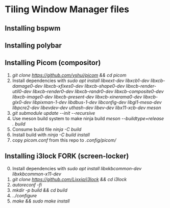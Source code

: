 # Tiling Window Manager files

## Installing bspwm

## Installing polybar


## Installing Picom (compositor)
1. _git clone https://github.com/yshui/picom && cd picom_
2. Install dependencies with _sudo apt install libxext-dev libxcb1-dev libxcb-damage0-dev libxcb-xfixes0-dev libxcb-shape0-dev libxcb-render-util0-dev libxcb-render0-dev libxcb-randr0-dev libxcb-composite0-dev libxcb-image0-dev libxcb-present-dev libxcb-xinerama0-dev libxcb-glx0-dev libpixman-1-dev libdbus-1-dev libconfig-dev libgl1-mesa-dev  libpcre2-dev  libevdev-dev uthash-dev libev-dev libx11-xcb-dev meson_
3. _git submodule update --init --recursive_
4. Use meson build system to make ninja build _meson --buildtype=release . build_
5. Consume build file _ninja -C build_
6. Install build with _ninja -C build install_
7. copy _picom.conf_ from this repo to _.config/picom/_

## Installing i3lock FORK (screen-locker)
0. Install dependencies with _sudo apt install libxkbcommon-dev libxkbcommon-x11-dev_
1. _git clone https://github.com/Lixxia/i3lock && cd i3lock_
2. _autoreconf -fi_
3. _mkdir -p build && cd build_
4. _../configure_
5. _make && sudo make install_
